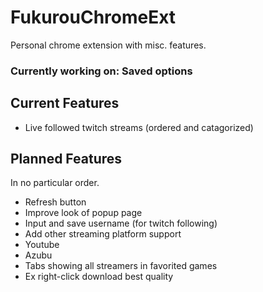 # FukurouChromeExt
Personal chrome extension with misc. features.
### Currently working on: Saved options

## Current Features
* Live followed twitch streams (ordered and catagorized)

## Planned Features
In no particular order.
* Refresh button
* Improve look of popup page
* Input and save username (for twitch following)
* Add other streaming platform support
 * Youtube 
 * Azubu
* Tabs showing all streamers in favorited games
* Ex right-click download best quality
